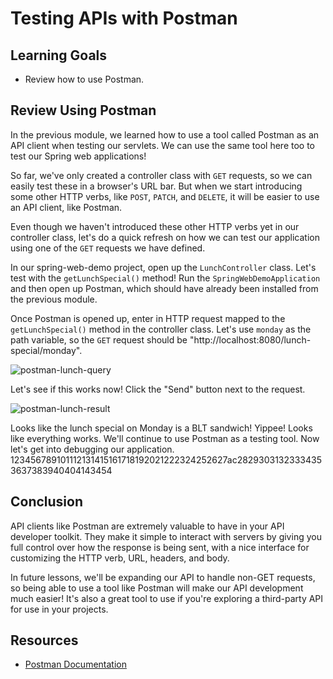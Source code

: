 # Testing APIs with Postman

## Learning Goals

- Review how to use Postman.

## Review Using Postman

In the previous module, we learned how to use a tool called Postman as an API
client when testing our servlets. We can use the same tool here too to test our
Spring web applications!

So far, we've only created a controller class with `GET` requests, so we can
easily test these in a browser's URL bar. But when we start introducing some other
HTTP verbs, like `POST`, `PATCH`, and `DELETE`, it will be easier to use an API
client, like Postman.

Even though we haven't introduced these other HTTP verbs yet in our controller
class, let's do a quick refresh on how we can test our application using one of
the `GET` requests we have defined.

In our spring-web-demo project, open up the `LunchController` class. Let's test
with the `getLunchSpecial()` method! Run the `SpringWebDemoApplication` and then
open up Postman, which should have already been installed from the previous
module.

Once Postman is opened up, enter in HTTP request mapped to the `getLunchSpecial()`
method in the controller class. Let's use `monday` as the path variable, so the
`GET` request should be "http://localhost:8080/lunch-special/monday".

![postman-lunch-query](https://curriculum-content.s3.amazonaws.com/spring-mod-1/postman/postman-lunch-special-query.png)

Let's see if this works now! Click the "Send" button next to the request.

![postman-lunch-result](https://curriculum-content.s3.amazonaws.com/spring-mod-1/postman/postman-lunch-special-result.png)

Looks like the lunch special on Monday is a BLT sandwich! Yippee! Looks like
everything works. We'll continue to use Postman as a testing tool. Now let's get
into debugging our application.
123456789101112131415161718192021222324252627ac28293031323334353637383940404143454

## Conclusion

API clients like Postman are extremely valuable to have in your API developer
toolkit. They make it simple to interact with servers by giving you full control
over how the response is being sent, with a nice interface for customizing the
HTTP verb, URL, headers, and body.

In future lessons, we'll be expanding our API to handle non-GET requests, so
being able to use a tool like Postman will make our API development much easier!
It's also a great tool to use if you're exploring a third-party API for use in
your projects.

## Resources

- [Postman Documentation](https://learning.postman.com/docs/getting-started/sending-the-first-request/)
